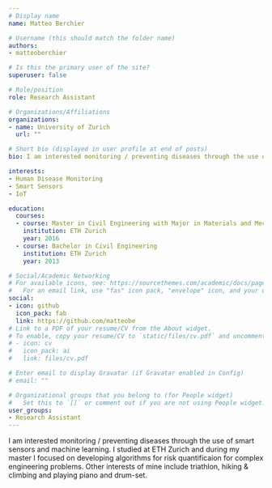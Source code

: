 ```yaml
---
# Display name
name: Matteo Berchier

# Username (this should match the folder name)
authors:
- matteoberchier

# Is this the primary user of the site?
superuser: false

# Role/position
role: Research Assistant

# Organizations/Affiliations
organizations:
- name: University of Zurich
  url: ""

# Short bio (displayed in user profile at end of posts)
bio: I am interested monitoring / preventing diseases through the use of smart sensors and machine learning.

interests:
- Human Disease Monitoring
- Smart Sensors
- IoT

education:
  courses:
  - course: Master in Civil Engineering with Major in Materials and Mechanics
    institution: ETH Zurich
    year: 2016
  - course: Bachelor in Civil Engineering 
    institution: ETH Zurich
    year: 2013

# Social/Academic Networking
# For available icons, see: https://sourcethemes.com/academic/docs/page-builder/#icons
#   For an email link, use "fas" icon pack, "envelope" icon, and your uzh email up to before the '@'.
social:
- icon: github
  icon_pack: fab
  link: https://github.com/matteobe
# Link to a PDF of your resume/CV from the About widget.
# To enable, copy your resume/CV to `static/files/cv.pdf` and uncomment the lines below.
# - icon: cv
#   icon_pack: ai
#   link: files/cv.pdf

# Enter email to display Gravatar (if Gravatar enabled in Config)
# email: ""

# Organizational groups that you belong to (for People widget)
#   Set this to `[]` or comment out if you are not using People widget.
user_groups:
- Research Assistant
---
```


I am interested monitoring / preventing diseases through the use of smart sensors and machine learning. I studied at ETH Zurich and during my master I focused on developing algorithms for risk quantificaion for complex engineering problems. Other interests of mine include triathlon, hiking & climbing and playing piano and drum-set.
